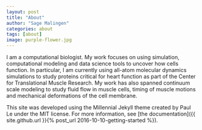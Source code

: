 ```yaml
---
layout: post
title: "About"
author: "Sage Malingen"
categories: about
tags: [about]
image: purple-flower.jpg
---
```


I am a computational biologist. My work focuses on using simulation, computational modeling and
data science tools to uncover how cells function. In particular, I am currently using all-atom molecular
dynamics simulations to study proteins critical for heart function as part of the Center for Translational Muscle Research. My work has also spanned continuum scale modeling to study fluid flow in muscle cells, timing of muscle motions and mechanical deformations of the cell membrane.

This site was developed using the Millennial Jekyll theme created by Paul Le under the MIT license. For more information, see [the documentation]({{ site.github.url }}{% post_url 2016-10-10-getting-started %}).
